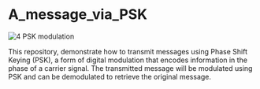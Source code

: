 # A_message_via_PSK

![4 PSK modulation](https://github.com/user-attachments/assets/ae213866-0cb2-4c02-a2f5-b777925dfb6c)


This repository, demonstrate how to transmit messages using Phase Shift Keying (PSK), a form of digital modulation that encodes information in the phase of a carrier signal. 
The transmitted message will be modulated using PSK and can be demodulated to retrieve the original message.
